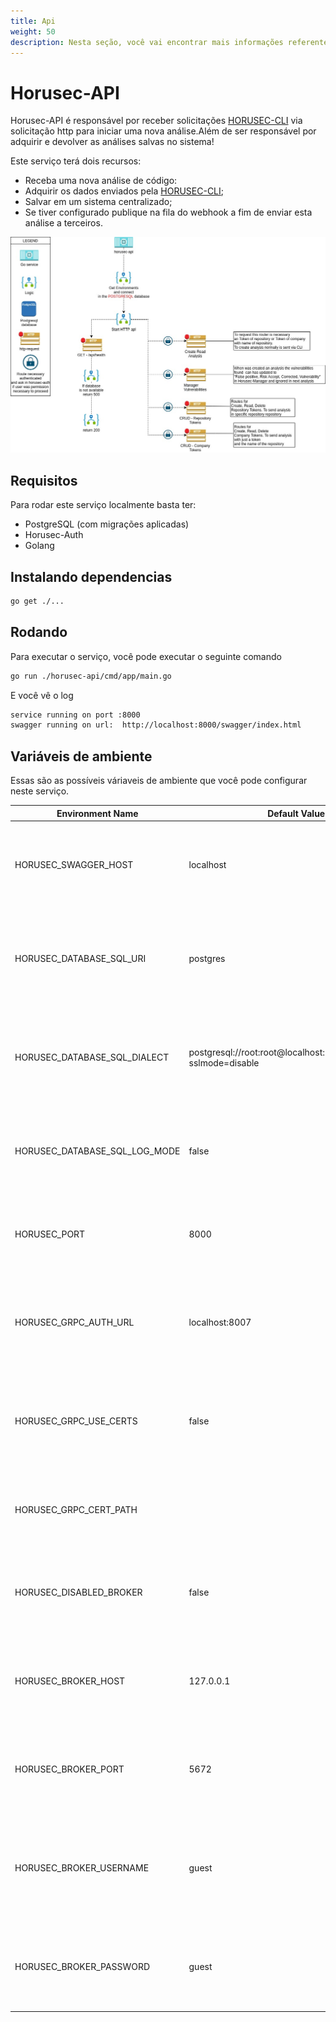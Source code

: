 ```yaml
---
title: Api
weight: 50
description: Nesta seção, você vai encontrar mais informações referentes do serviço Horusec-Api.
---
```


# Horusec-API
Horusec-API é responsável por receber solicitações [HORUSEC-CLI](http://localhost:1313/docs/pt-br/cli/introduction/) via solicitação http para iniciar uma nova análise.Além de ser responsável por adquirir e devolver as análises salvas no sistema!

Este serviço terá dois recursos:

* Receba uma nova análise de código:
* Adquirir os dados enviados pela [HORUSEC-CLI](http://localhost:1313/docs/pt-br/cli/introduction/);
* Salvar em um sistema centralizado;
* Se tiver configurado publique na fila do webhook a fim de enviar esta análise a terceiros.

![](https://raw.githubusercontent.com/ZupIT/horusec/master/assets/horusec-api.jpg)

## **Requisitos**
Para rodar este serviço localmente basta ter:
* PostgreSQL (com migrações aplicadas)
* Horusec-Auth
* Golang

## **Instalando dependencias**
```bash
go get ./...
```

## **Rodando**
Para executar o serviço, você pode executar o seguinte comando
```bash
go run ./horusec-api/cmd/app/main.go
```

E você vê o log
```bash
service running on port :8000
swagger running on url:  http://localhost:8000/swagger/index.html
```

## **Variáveis de ambiente**
Essas são as possíveis váriaveis de ambiente que você pode configurar neste serviço.

| Environment Name                              | Default Value                                                    | Description                                                  |
|-----------------------------------------------|------------------------------------------------------------------|--------------------------------------------------------------|
| HORUSEC_SWAGGER_HOST                          | localhost                                                        | Esta variável de ambiente mostra qual é o host que estará disponível o swagger| 
| HORUSEC_DATABASE_SQL_URI                      | postgres                                                         | Esta variável de ambiente obtém dialeto para conectar no banco de dados POSTGRES |
| HORUSEC_DATABASE_SQL_DIALECT                  | postgresql://root:root@localhost:5432/horusec_db?sslmode=disable | Esta variável de ambiente obtém uri para conectar no banco de dados POSTGRES |
| HORUSEC_DATABASE_SQL_LOG_MODE                 | false                                                            | Esta variável de ambiente obtém o valor para habilitar logs no POSTGRES |
| HORUSEC_PORT                                  | 8000                                                             | Esta variável de ambiente obtém a porta que o serviço irá iniciar |
| HORUSEC_GRPC_AUTH_URL                         | localhost:8007                                                   | Esta variável de ambiente obtém o url horusec-auth de conexão com o GRCP |
| HORUSEC_GRPC_USE_CERTS                        | false                                                            | Esta variável de ambiente obtém se o uso de certificados no GRCP está ativo ou não |
| HORUSEC_GRPC_CERT_PATH                        |                                                                  | Esta variável de ambiente obtém o caminho do certificado GRCP | 
| HORUSEC_DISABLED_BROKER                       | false                                                            | Esta variável de ambiente verificar se o broker está habilitado ou não | 
| HORUSEC_BROKER_HOST                           | 127.0.0.1                                                        | Esta variável de ambiente obtém host para se conectar ao broker RABBITMQ | 
| HORUSEC_BROKER_PORT                           | 5672                                                             | Esta variável de ambiente obtém porta para conectar no broker RABBITMQ |
| HORUSEC_BROKER_USERNAME                       | guest                                                            | Esta variável de ambiente obtém nome de usuário para se conectar no broker RABBITMQ |
| HORUSEC_BROKER_PASSWORD                       | guest                                                            | Esta variável de ambiente obtém a senha para se conectar no broker RABBITMQ |
